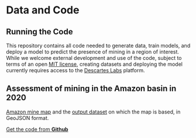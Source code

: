 # Data and Code

## Running the Code

This repository contains all code needed to generate data, train models, and deploy a model to predict the presence of mining in a region of interest. While we welcome external development and use of the code, subject to terms of an open [MIT license](https://github.com/earthrise-media/mining-detector/blob/eboyda-patch-1/LICENSE), creating datasets and deploying the model currently requires access to the [Descartes Labs](https://descarteslabs.com/) platform.

## Assessment of mining in the Amazon basin in 2020

[Amazon mine map](https://earthrise-media.github.io/mining-detector/amazon-mine-map.html#4.5/-4.5/-62.8) and the [output dataset](https://github.com/earthrise-media/mining-detector/blob/main/data/outputs/44px_v2.9/mining_amazon_all_unified_thresh_0.8_v44px_v2.6-2.9_2020-01-01_2021-02-01_period_4_method_median.geojson) on which the map is based, in GeoJSON format.

<a class="amw-btn" href="https://github.com/earthrise-media/mining-detector">Get the code from <b>Github</b></a>
